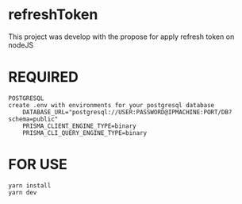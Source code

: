 # refreshToken
This project was develop with the propose for apply refresh token on nodeJS 

# REQUIRED
    POSTGRESQL
    create .env with environments for your postgresql database 
        DATABASE_URL="postgresql://USER:PASSWORD@IPMACHINE:PORT/DB?schema=public"
        PRISMA_CLIENT_ENGINE_TYPE=binary
        PRISMA_CLI_QUERY_ENGINE_TYPE=binary
# FOR USE    
    yarn install 
    yarn dev 

